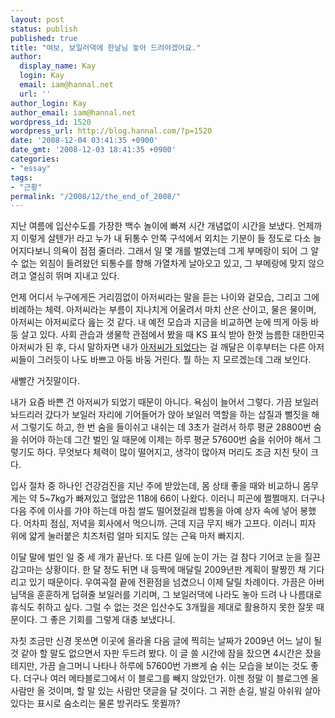 ```yaml
---
layout: post
status: publish
published: true
title: "여보, 보일러댁에 한날님 놓아 드려야겠어요."
author:
  display_name: Kay
  login: Kay
  email: iam@hannal.net
  url: ''
author_login: Kay
author_email: iam@hannal.net
wordpress_id: 1520
wordpress_url: http://blog.hannal.com/?p=1520
date: '2008-12-04 03:41:35 +0900'
date_gmt: '2008-12-03 18:41:35 +0900'
categories:
- "essay"
tags:
- "근황"
permalink: "/2008/12/the_end_of_2008/"
---
```

<p>지난 여름에 입산수도를 가장한 백수 놀이에 빠져 시간 개념없이 시간을 보냈다. 언제까지 이렇게 살텐가! 라고 누가 내 뒤통수 안쪽 구석에서 외치는 기분이 들 정도로 다소 늘어지다보니 의욕이 점점 줄더라. 그래서 일 몇 개를 벌였는데 그게 부메랑이 되어 그 알 수 없는 외침이 들려왔던 되통수를 향해 가열차게 날아오고 있고, 그 부메랑에 맞지 않으려고 열심히 뛰며 지내고 있다.</p>
<p>언제 어디서 누구에게든 거리낌없이 아저씨라는 말을 듣는 나이와 겉모습, 그리고 그에 비례하는 체력. 아저씨라는 부름이 지나치게 어울려서 마치 산은 산이고, 물은 물이며, 아저씨는 아저씨로다 읊는 것 같다. 내 예전 모습과 지금을 비교하면 눈에 띄게 아둥 바둥 살고 있다. 사회 관습과 생물학 관점에서 봤을 때 KS 표식 받아 한껏 늠름한 대한민국 아저씨가 된 후, 다시 말하자면 내가 <a href="http://blog.hannal.com/why_i_am_a_conservative/">아저씨가 되었다</a>는 걸 깨달은 이후부터는 다른 아저씨들이 그러듯이 나도 바쁘고 아둥 바둥 거린다. 뭘 하는 지 모르겠는데 그래 보인다.</p>
<p>새빨간 거짓말이다.</p>
<p>내가 요즘 바쁜 건 아저씨가 되었기 때문이 아니다. 욕심이 늘어서 그렇다. 가끔 보일러 놔드리러 갔다가 보일러 자리에 기어들어가 앉아 보일러 역할을 하는 삽질과 뻘짓을 해서 그렇기도 하고, 한 번 숨을 들이쉬고 내쉬는 데 3초가 걸려서 하루 평균 28800번 숨을 쉬어야 하는데 그간 벌인 일 때문에 이제는 하루 평균 57600번 숨을 쉬어야 해서 그렇기도 하다. 무엇보다 체력이 많이 떨어지고, 생각이 많아져 머리도 조금 지친 탓이 크다.</p>
<p>입사 절차 중 하나인 건강검진을 지난 주에 받았는데, 몸 상태 좋을 때와 비교하니 몸무게는 약 5~7kg가 빠져있고 혈압은 118에 66이 나왔다. 이러니 피곤에 쩔쩔매지. 더구나 다음 주에 이사를 가야 하는데 마침 쌀도 떨어졌길래 밥통을 아예 상자 속에 넣어 봉했다. 어차피 점심, 저녁을 회사에서 먹으니까. 근데 지금 무지 배가 고프다. 이러니 피자 위에 얇게 눌러붙은 치즈처럼 얼마 되지도 않는 근육 마저 빠지지.</p>
<p>이달 말에 벌인 일 중 세 개가 끝난다. 또 다른 일에 눈이 가는 걸 참다 기어코 눈을 질끈 감고마는 상황이다. 한 달 정도 뒤면 내 등짝에 매달릴 2009년판 계획이 팔짱낀 채 기다리고 있기 때문이다. 우여곡절 끝에 전환점을 넘겼으니 이제 달릴 차례이다. 가끔은 아버님댁을 훈훈하게 덥혀줄 보일러를 기리며, 그 보일러댁에 나라도 놓아 드려 나 나름대로 휴식도 취하고 싶다. 그럴 수 없는 것은 입산수도 3개월을 제대로 활용하지 못한 잘못 때문이다. 그 좋은 기회를 그렇게 대충 보냈다니.</p>
<p>자칫 조금만 신경 못쓰면 이곳에 올라올 다음 글에 찍히는 날짜가 2009년 어느 날이 될 것 같아 할 말도 없으면서 자판 두드려 봤다. 이 글 쓸 시간에 잠을 잤으면 4시간은 잤을테지만, 가끔 슬그머니 나타나 하루에 57600번 가쁘게 숨 쉬는 모습을 보이는 것도 좋다. 더구나 여러 메타블로그에서 이 블로그를 빼지 않았던가. 이젠 정말 이 블로그엔 올 사람만 올 것이며, 할 말 있는 사람만 댓글을 달 것이다. 그 귀한 손길, 발길 아쉬워 살아있다는 표시로 숨소리는 물론 방귀라도 못뀔까?</p>
